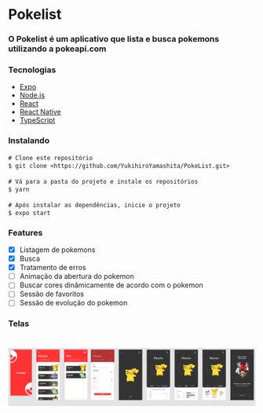 # Pokelist

### O Pokelist é um aplicativo que lista e busca pokemons utilizando a pokeapi.com

### Tecnologias
- [Expo](https://expo.io/)
- [Node.js](https://nodejs.org/en/)
- [React](https://pt-br.reactjs.org/)
- [React Native](https://reactnative.dev/)
- [TypeScript](https://www.typescriptlang.org/)
 
### Instalando

```terminal
# Clone este repositório
$ git clone <https://github.com/YukihiroYamashita/PokeList.git>

# Vá para a pasta do projeto e instale os repositórios
$ yarn

# Após instalar as dependências, inicie o projeto
$ expo start
```

### Features
- [x] Listagem de pokemons
- [x] Busca
- [x] Tratamento de erros
- [ ] Animação da abertura do pokemon
- [ ] Buscar cores dinâmicamente de acordo com o pokemon
- [ ] Sessão de favoritos
- [ ] Sessão de evolução do pokemon

### Telas
<h1 align="center">
  <img alt="NextLevelWeek" title="#NextLevelWeek" src="./images/screen.png" />
</h1>
